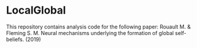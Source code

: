 # LocalGlobal

This repository contains analysis code for the following paper: Rouault M. & Fleming S. M. Neural mechanisms underlying the formation of global self-beliefs. (2019)
